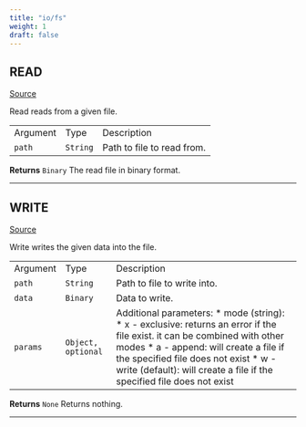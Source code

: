 ```yaml
---
title: "io/fs"
weight: 1
draft: false
---
```



## READ
[Source](https://github.com/MontFerret/ferret/tree/master/pkg/stdlib/io/fs/read.go#L14)

Read reads from a given file.

|          |          |          |
---------- | -------- | ----------
Argument   | Type     | Description
`path` | `String` | Path to file to read from.


**Returns** `Binary` The read file in binary format.
- - - -

## WRITE
[Source](https://github.com/MontFerret/ferret/tree/master/pkg/stdlib/io/fs/write.go#L22)

Write writes the given data into the file.

|          |          |          |
---------- | -------- | ----------
Argument   | Type     | Description
`path` | `String` | Path to file to write into.
`data` | `Binary` | Data to write.
`params` | `Object, optional` | Additional parameters: * mode (string): * x - exclusive: returns an error if the file exist. it can be combined with other modes * a - append: will create a file if the specified file does not exist * w - write (default): will create a file if the specified file does not exist


**Returns** `None` Returns nothing.
- - - -
